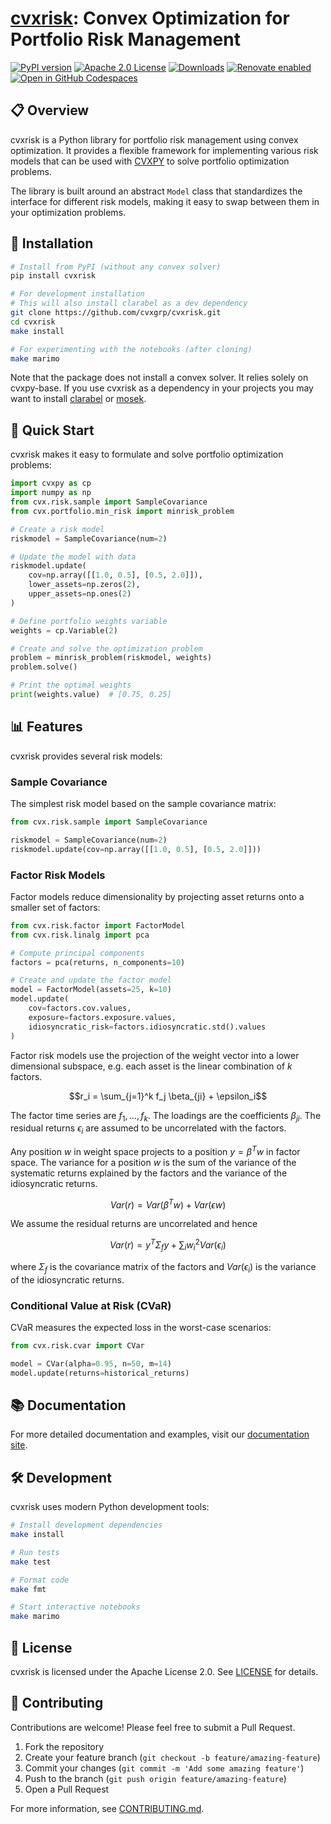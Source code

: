 # [cvxrisk](https://www.cvxgrp.org/cvxrisk/book): Convex Optimization for Portfolio Risk Management

[![PyPI version](https://badge.fury.io/py/cvxrisk.svg)](https://badge.fury.io/py/cvxrisk)
[![Apache 2.0 License](https://img.shields.io/badge/License-APACHEv2-brightgreen.svg)](https://github.com/cvxgrp/cvxrisk/blob/master/LICENSE)
[![Downloads](https://static.pepy.tech/personalized-badge/cvxrisk?period=month&units=international_system&left_color=black&right_color=orange&left_text=PyPI%20downloads%20per%20month)](https://pepy.tech/project/cvxrisk)
[![Renovate enabled](https://img.shields.io/badge/renovate-enabled-brightgreen.svg)](https://github.com/renovatebot/renovate)
[![Open in GitHub Codespaces](https://github.com/codespaces/badge.svg)](https://codespaces.new/cvxgrp/cvxrisk)

## 📋 Overview

cvxrisk is a Python library for portfolio risk management using convex optimization.
It provides a flexible framework for implementing various risk models that
can be used with [CVXPY](https://github.com/cvxpy/cvxpy) to solve portfolio
optimization problems.

The library is built around an abstract `Model` class that standardizes
the interface for different risk models, making it easy to swap between
them in your optimization problems.

## 🚀 Installation

```bash
# Install from PyPI (without any convex solver)
pip install cvxrisk

# For development installation
# This will also install clarabel as a dev dependency
git clone https://github.com/cvxgrp/cvxrisk.git
cd cvxrisk
make install

# For experimenting with the notebooks (after cloning)
make marimo
```

Note that the package does not install a convex solver. 
It relies solely on cvxpy-base. If you use cvxrisk as a dependency
in your projects you may want to install [clarabel](https://github.com/oxfordcontrol/Clarabel.rs)
or [mosek](https://www.mosek.com).

## 🔧 Quick Start

cvxrisk makes it easy to formulate and solve portfolio optimization problems:

```python
import cvxpy as cp
import numpy as np
from cvx.risk.sample import SampleCovariance
from cvx.portfolio.min_risk import minrisk_problem

# Create a risk model
riskmodel = SampleCovariance(num=2)

# Update the model with data
riskmodel.update(
    cov=np.array([[1.0, 0.5], [0.5, 2.0]]),
    lower_assets=np.zeros(2),
    upper_assets=np.ones(2)
)

# Define portfolio weights variable
weights = cp.Variable(2)

# Create and solve the optimization problem
problem = minrisk_problem(riskmodel, weights)
problem.solve()

# Print the optimal weights
print(weights.value)  # [0.75, 0.25]
```

## 📊 Features

cvxrisk provides several risk models:

### Sample Covariance

The simplest risk model based on the sample covariance matrix:

```python
from cvx.risk.sample import SampleCovariance

riskmodel = SampleCovariance(num=2)
riskmodel.update(cov=np.array([[1.0, 0.5], [0.5, 2.0]]))
```

### Factor Risk Models

Factor models reduce dimensionality by projecting asset returns onto a
smaller set of factors:

```python
from cvx.risk.factor import FactorModel
from cvx.risk.linalg import pca

# Compute principal components
factors = pca(returns, n_components=10)

# Create and update the factor model
model = FactorModel(assets=25, k=10)
model.update(
    cov=factors.cov.values,
    exposure=factors.exposure.values,
    idiosyncratic_risk=factors.idiosyncratic.std().values
)
```

Factor risk models use the projection of the weight vector into a lower
dimensional subspace, e.g. each asset is the linear combination of $k$ factors.

$$r_i = \sum_{j=1}^k f_j \beta_{ji} + \epsilon_i$$

The factor time series are $f_1, \ldots, f_k$. The loadings are the coefficients
$\beta_{ji}$.
The residual returns $\epsilon_i$ are assumed to be uncorrelated with the factors.

Any position $w$ in weight space projects to a position $y = \beta^T w$ in
factor space. The variance for a position $w$ is the sum of the variance of the
systematic returns explained by the factors and the variance of the
idiosyncratic returns.

$$Var(r) = Var(\beta^T w) + Var(\epsilon w)$$

We assume the residual returns are uncorrelated and hence

$$Var(r) = y^T \Sigma_f y + \sum_i w_i^2 Var(\epsilon_i)$$

where $\Sigma_f$ is the covariance matrix of the factors and $Var(\epsilon_i)$
is the variance of the idiosyncratic returns.

### Conditional Value at Risk (CVaR)

CVaR measures the expected loss in the worst-case scenarios:

```python
from cvx.risk.cvar import CVar

model = CVar(alpha=0.95, n=50, m=14)
model.update(returns=historical_returns)
```

## 📚 Documentation

For more detailed documentation and examples, visit our [documentation site](http://www.cvxgrp.org/cvxrisk/book).

## 🛠️ Development

cvxrisk uses modern Python development tools:

```bash
# Install development dependencies
make install

# Run tests
make test

# Format code
make fmt

# Start interactive notebooks
make marimo
```

## 📄 License

cvxrisk is licensed under the Apache License 2.0. See [LICENSE](LICENSE) for details.

## 👥 Contributing

Contributions are welcome! Please feel free to submit a Pull Request.

1. Fork the repository
2. Create your feature branch (`git checkout -b feature/amazing-feature`)
3. Commit your changes (`git commit -m 'Add some amazing feature'`)
4. Push to the branch (`git push origin feature/amazing-feature`)
5. Open a Pull Request

For more information, see [CONTRIBUTING.md](CONTRIBUTING.md).
